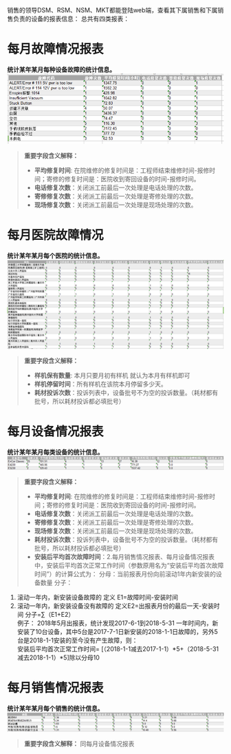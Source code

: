 销售的领导DSM、RSM、NSM、MKT都能登陆web端，查看其下属销售和下属销售负责的设备的报表信息：
总共有四类报表：
# 每月故障情况报表
**统计某年某月每种设备故障的统计信息。**
![](/assets/未命名1530078657.png)

>**重要字段含义解释：**
>* **平均修复时间**: 在院维修的修复时间是：工程师结束维修时间-报修时间；寄修的修复时间是：医院收到寄回设备的时间-报修时间。
>* **电话修复次数**：关闭派工前最后一次处理是电话处理的次数。
>* **寄修修复次数**：关闭派工前最后一次处理是寄修处理的次数。
>* **现场修复次数**：关闭派工前最后一次处理是现场处理的次数。

# 每月医院故障情况
**统计某年某月每个医院的统计信息。**
![](/assets/未命名1530078818.png)
>**重要字段含义解释：**
>* **样机保有数量**: 本月只要月初有样机 就认为本月有样机即可
>* **样机停留时间**：所有样机在该院本月停留多少天。
>* **耗材投诉次数**：投诉列表中，设备批号不为空的投诉数量。（耗材都有批号，所以耗材投诉都必填批号）


# 每月设备情况报表
**统计某年某月每类设备的统计信息。**
![](/assets/未命名1530079019.png)
>**重要字段含义解释：**
>* **平均修复时间**: 在院维修的修复时间是：工程师结束维修时间-报修时间；寄修的修复时间是：医院收到寄回设备的时间-报修时间。
>* **电话修复次数**：关闭派工前最后一次处理是电话处理的次数。
>* **寄修修复次数**：关闭派工前最后一次处理是寄修处理的次数。
>* **现场修复次数**：关闭派工前最后一次处理是现场处理的次数。
>* **耗材投诉次数**：投诉列表中，设备批号不为空的投诉数量。（耗材都有批号，所以耗材投诉都必填批号）
>* **安装后平均首次故障时间**：2.每月销售情况报表、每月设备情况报表中，安装后平均首次正常工作时间（参数原用名为“安装后平均首次故障时间”）的计算公式为：
分母：当前报表月份向前滚动1年内新安装的设备数量
分子： 
 1. 滚动一年内，新安装设备故障的 定义 E1=故障时间-安装时间
 2. 滚动一年内，新安装设备没有故障的 定义E2=出报表月份的最后一天-安装时间
 分子=∑（E1+E2）<br/>
 例子： 2018年5月出报表，统计发现2017-6-1到2018-5-31 一年时间内，新安装了10台设备，其中5台是2017-7-1日新安装的2018-1-1日故障的，另外5台是2018-1-1安装的至今没有产生故障，则：<br/>
安装后平均首次正常工作时间= [（2018-1-1减去2017-1-1）*5+（2018-5-31减去2018-1-1）*5]除以分母10

# 每月销售情况报表
**统计某年某月每个销售的统计信息。**
![](/assets/未命名1530079109.png)
>**重要字段含义解释：**
同每月设备情况报表